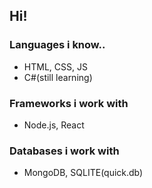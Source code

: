 ## Hi!
### Languages i know..
- HTML, CSS, JS
- C#(still learning)

### Frameworks i work with
- Node.js, React

### Databases i work with
- MongoDB, SQLITE(quick.db)
